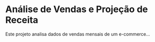 # Análise de Vendas e Projeção de Receita

Este projeto analisa dados de vendas mensais de um e-commerce...